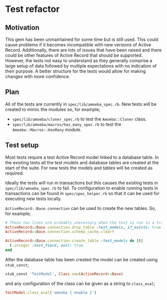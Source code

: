 # Test refactor

## Motivation

This gem has been unmaintained for some time but is still used. This could
cause problems if it becomes incompatible with new versions of Active Record.
Additionally, there are lots of issues that have been raised and there could be
other features of Active Record that should be supported. However, the tests
not easy to understand as they generally comprise a large setup of data
followed by multiple expectations with no indication of their purpose. A better
structure for the tests would allow for making changes with more confidence.

## Plan

All of the tests are currently in `spec/lib/amoeba_spec.rb`. New tests will be
created to mimic the modules so, for example;

* `spec/lib/amoeba/cloner_spec.rb` to test the `Amoeba::Cloner` class.
* `spec/lib/amoeba/macros/has_many_spec.rb` to test the
  `Amoeba::Macros::HasMany` module.

## Test setup

Most tests require a test Active Record model linked to a database table. In
the existing tests all the test models and database tables are created at the
start of the suite. For new tests the models and tables will be created as
required.

Ideally the tests will run in transactions but this causes the existing tests
in `spec/lib/amoeba_spec.rb` to fail. To configuration to enable running tests
in transactions can be found in `spec/spec_helper.rb` so that it can be used
for executing new tests locally.

`ActiveRecord::Base.connection` can be used to create the new tables. So, for
example;

```ruby
# These two lines are probably unecessary when the test is run in a transaction
ActiveRecord::Base.connection.drop_table :test_models, if_exists: true
ActiveRecord::Base.connection.schema_cache.clear!

ActiveRecord::Base.connection.create_table :test_models do |t|
  t.integer :test_field, null: true
end
```

After the database table has been created the model can be created using
`stub_const`;

```ruby
stub_const 'TestModel', Class.new(ActiveRecord::Base)
```

and any configuration of the class can be given as a string to `class_eval`;

```ruby
TestModel.class_eval('amoeba { enable }')
```